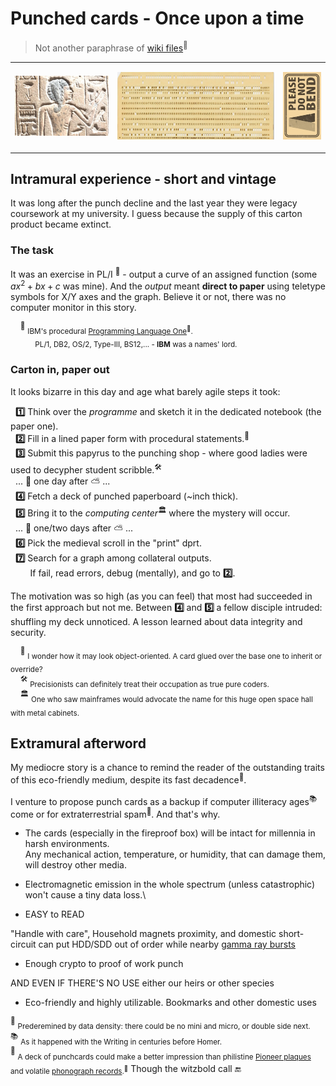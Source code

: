 # Punched cards - Once upon a time

> Not another paraphrase of [wiki files](https://en.wikipedia.org/wiki/Computer_programming_in_the_punched_card_era)<sup>🔗</sup>

<table><tr><td>
<picture>
  <img alt="Ancient Egypt bas-relief" src="../../../_rsc/_img/af/ancient_egypt-bas-relief.jpg">
</picture>
</td><td>
      <p><a href="../../../_rsc/_img/photo/hist/1966.punch_cards-stack.jpg"><img src="../../../_rsc/_img/af/punchcard.jpg" alt="Punch card in 1966"></a><p>
</td><td>
<picture>
  <img alt="Please do not bend" src="../../../_rsc/_img/signs/do_not_bend-122x215.jpg">
</picture>
</td></tr></table>

## Intramural experience - short and vintage

It was long after the punch decline and the last year they were legacy coursework at my university. I guess because the supply of this carton product became extinct.

### The task

It was an exercise in PL/I&nbsp;<sup>🔢</sup> - output a curve of an assigned function (some $`ax^2 + bx + c`$ was mine). And the _output_ meant **direct to paper** using teletype symbols for X/Y axes and the graph. Believe it or not, there was no computer monitor in this story.

&nbsp;&nbsp;&nbsp;&nbsp;<sup>🔢</sup>&nbsp;<sub>IBM's procedural [Programming Language One](https://en.wikipedia.org/wiki/PL/I)<sup>🔗</sup>.\
&nbsp;&nbsp;&nbsp;&nbsp;&nbsp;&nbsp;&nbsp;&nbsp;&nbsp;&nbsp;&nbsp;&nbsp;PL/1, DB2, OS/2, Type-III, BS12,... - **IBM** was a names' lord.</sub>

### Carton in, paper out

It looks bizarre in this day and age what barely agile steps it took:

&nbsp;&nbsp;**1️⃣** Think over the _programme_ and sketch it in the dedicated notebook (the paper one).\
&nbsp;&nbsp;**2️⃣** Fill in a lined paper form with procedural statements.<sup>🥪</sup>\
&nbsp;&nbsp;**3️⃣** Submit this papyrus to the punching shop - where good ladies were used to decypher student scribble.<sup>🛠️</sup>\
&nbsp;&nbsp;... 🌙 one day after ⛅ ...\
&nbsp;&nbsp;**4️⃣** Fetch a deck of punched paperboard (~inch thick).\
&nbsp;&nbsp;**5️⃣** Bring it to the _computing center_<sup>🏛️</sup> where the mystery will occur.\
&nbsp;&nbsp;... 🌙 one/two days after ⛅ ...\
&nbsp;&nbsp;**6️⃣** Pick the medieval scroll in the "print" dprt.\
&nbsp;&nbsp;**7️⃣**  Search for a graph among collateral outputs.\
&nbsp;&nbsp;&nbsp;&nbsp;&nbsp;&nbsp;&nbsp;&nbsp;If fail, read errors, debug (mentally), and go to **2️⃣**.

The motivation was so high (as you can feel) that most had succeeded in the first approach but not me. Between **4️⃣** and **5️⃣** a fellow disciple intruded: shuffling my deck unnoticed. 
A lesson learned about data integrity and security.

&nbsp;&nbsp;&nbsp;&nbsp;<sup>🥪</sup> <sub>I wonder how it may look object-oriented. A card glued over the base one to inherit or override?</sub>\
&nbsp;&nbsp;&nbsp;&nbsp;<sup>🛠️</sup> <sub>Precisionists can definitely treat their occupation as true pure coders.</sub>\
&nbsp;&nbsp;&nbsp;&nbsp;<sup>🏛️</sup> <sub>One who saw mainframes would advocate the name for this huge open space hall with metal cabinets.</sub>

## Extramural afterword

My mediocre story is a chance to remind the reader of the outstanding traits of this eco-friendly medium, despite its fast decadence<sup>💾</sup>.

I venture to propose punch cards as a backup if computer illiteracy ages<sup>📚</sup> come or for extraterrestrial spam<sup>🚀</sup>. 
And that's why.

+ The cards (especially in the fireproof box) will be intact for millennia in harsh environments.\
Any mechanical action, temperature, or humidity, that can damage them, will destroy other media.
+ Electromagnetic emission in the whole spectrum (unless catastrophic) won't cause a tiny data loss.\

+ EASY to READ

"Handle with care",  Household magnets proximity, and domestic short-circuit can put HDD/SDD out of order while nearby [ gamma ray bursts](https://en.wikipedia.org/wiki/Gamma-ray_burst)


+ Enough crypto to proof of work punch

AND EVEN IF THERE'S NO USE either our heirs or other species

+ Eco-friendly and highly utilizable. Bookmarks and other domestic uses


<sup>💾</sup> <sub>Prederemined by data density: there could be no mini and micro, or double side next.</sub>\
<sup>📚</sup> <sub>As it happened with the Writing in centuries before Homer.</sub>\
<sup>🚀</sup> <sub>A deck of punchcards could make a better impression than philistine [Pioneer plaques](https://en.wikipedia.org/wiki/Pioneer_plaque) 
and volatile [phonograph records](https://en.wikipedia.org/wiki/Voyager_Golden_Record).<sup>🔗</sup></sub>
<sup></sup> Though the witzbold call
 🔚
